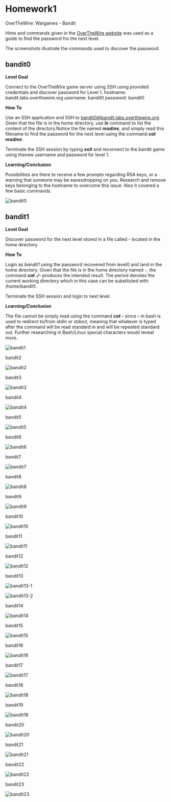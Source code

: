 # Homework1
OverTheWire: Wargames - Bandit


Hints and commands given in the [OverTheWire website][1] was used as a guide to find the password fro the next level.

The screenshots illustrate the commands used to discover the password.


  [1]: http://overthewire.org/wargames/bandit/

## bandit0 

**Level Goal**

Connect to the OverTheWire game server using SSH using provided credentials and discover password for Level 1.
hostname: bandit.labs.overthewire.org
username: bandit0
password: bandit0

**How To**

Use an SSH application and SSH to bandit0@bandit.labs.overthewire.org. Given that the file is in the home directory, use ***ls*** command to list the content of the directory.Notice the file named ***readme***, and simply read this filename to find the password for the next level using the command  ***cat readme***.

Terminate the SSH session by typing ***exit*** and reconnect to the bandit game using thenew username and password for level 1.

**Learning/Conclusion**

Possibilities are there to receive a few prompts regarding RSA keys, or a warning that someone may be eavesdropping on you. Research and remove keys belonging to the hostname to overcome this issue. Also it covered a few basic commands.

![bandit0](https://cloud.githubusercontent.com/assets/18344003/14378257/a6d3323c-fd91-11e5-8dc8-b7046b2602b4.jpg)

## bandit1

**Level Goal**

Discover password for the next level stored in a file called - located in the home directory.

**How To**

Login as *bandit1* using the password recovered from level0 and land in the home directory. Given that the file is in the home directory named -, the command ***cat ./-*** produces the intended result. The period denotes the current working directory which in this case can be substituted with /home/bandit1.

Terminate the SSH session and login to next level.

***Learning/Conclusion***

The file cannot be simply read using the command ***cat -*** since ***-*** in bash is used to redirect to/from stdin or stdout, meaning that whatever is typed after the command will be read standard in and will be repeated standard out. Further researching in Bash/Linux special characters would reveal more.

![bandit1](https://cloud.githubusercontent.com/assets/18344003/14378258/a6d3b52c-fd91-11e5-8d15-33cfe56877dd.jpg)

bandit2

![bandit2](https://cloud.githubusercontent.com/assets/18344003/14378259/a6d69dfa-fd91-11e5-831c-fb2f9e82bc69.jpg)

bandit3

![bandit3](https://cloud.githubusercontent.com/assets/18344003/14378262/a6e235f2-fd91-11e5-9085-97aa8f5586ce.jpg)

bandit4

![bandit4](https://cloud.githubusercontent.com/assets/18344003/14378261/a6e0f08e-fd91-11e5-801c-037d08e7f093.jpg)

bandit5

![bandit5](https://cloud.githubusercontent.com/assets/18344003/14378260/a6df54ea-fd91-11e5-858b-ccbd50f19b8d.jpg)

bandit6

![bandit6](https://cloud.githubusercontent.com/assets/18344003/14378263/a6f83834-fd91-11e5-93c5-673c7815bb36.jpg)

bandit7

![bandit7](https://cloud.githubusercontent.com/assets/18344003/14378264/a6f8f3a0-fd91-11e5-9e43-73a3a2247c4b.jpg)

bandit8

![bandit8](https://cloud.githubusercontent.com/assets/18344003/14378265/a6fcd22c-fd91-11e5-85e0-f0aec7881444.jpg)

bandit9

![bandit9](https://cloud.githubusercontent.com/assets/18344003/14378266/a70e37a6-fd91-11e5-9c5f-e2d502acdf6a.jpg)

bandit10

![bandit10](https://cloud.githubusercontent.com/assets/18344003/14378268/a70fae4c-fd91-11e5-9bac-6d00d6049ce8.jpg)

bandit11

![bandit11](https://cloud.githubusercontent.com/assets/18344003/14378267/a70f5fe6-fd91-11e5-99e8-6896a183dd51.jpg)

bandit12

![bandit12](https://cloud.githubusercontent.com/assets/18344003/14378269/a71e3868-fd91-11e5-8583-8848dec4fe38.jpg)

bandit13

![bandit13-1](https://cloud.githubusercontent.com/assets/18344003/14378270/a725725e-fd91-11e5-9a8a-99414212469f.jpg)

![bandit13-2](https://cloud.githubusercontent.com/assets/18344003/14378271/a726ad22-fd91-11e5-9203-a2524b6a64ec.jpg)

bandit14

![bandit14](https://cloud.githubusercontent.com/assets/18344003/14378272/a73c3458-fd91-11e5-9cac-486b559dfeeb.jpg)

bandit15

![bandit15](https://cloud.githubusercontent.com/assets/18344003/14378274/a740129e-fd91-11e5-83fa-84b3ec1e91c8.jpg)

bandit16

![bandit16](https://cloud.githubusercontent.com/assets/18344003/14378273/a73d9a28-fd91-11e5-8795-081c90da44f1.jpg)

bandit17

![bandit17](https://cloud.githubusercontent.com/assets/18344003/14378275/a744113c-fd91-11e5-8ea6-57a540157bed.jpg)

bandit18

![bandit18](https://cloud.githubusercontent.com/assets/18344003/14378276/a74ad116-fd91-11e5-8439-b36b9920bdd4.jpg)

bandit19

![bandit19](https://cloud.githubusercontent.com/assets/18344003/14378277/a74bc472-fd91-11e5-9198-d9244005c937.jpg)

bandit20

![bandit20](https://cloud.githubusercontent.com/assets/18344003/14378280/a76e4e0c-fd91-11e5-8196-6cb516d935a8.jpg)

bandit21

![bandit21](https://cloud.githubusercontent.com/assets/18344003/14378279/a76d03f8-fd91-11e5-9564-06c0dc70197d.jpg)

bandit22

![bandit22](https://cloud.githubusercontent.com/assets/18344003/14378278/a76a8a6a-fd91-11e5-8fab-04a5dd2bd6b1.jpg)

bandit23

![bandit23](https://cloud.githubusercontent.com/assets/18344003/14378281/a7752fd8-fd91-11e5-9a7d-0e479e980f45.jpg)
